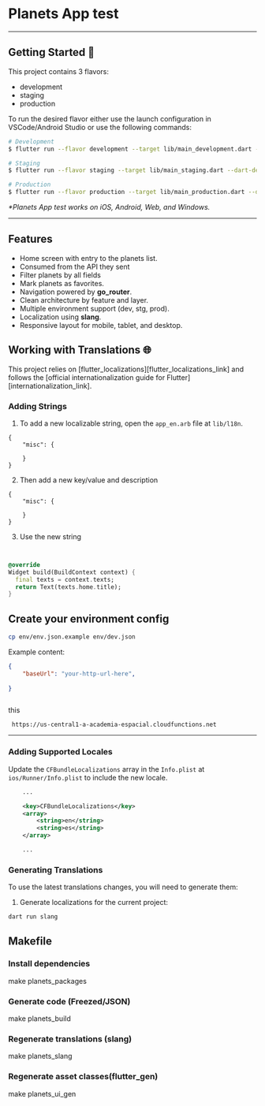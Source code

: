 # Planets App test

---

## Getting Started 🚀

This project contains 3 flavors:

- development
- staging
- production

To run the desired flavor either use the launch configuration in VSCode/Android Studio or use the following commands:

```sh
# Development
$ flutter run --flavor development --target lib/main_development.dart --dart-define=baseUrl=https://us-central1-a-academia-espacial.cloudfunctions.net

# Staging
$ flutter run --flavor staging --target lib/main_staging.dart --dart-define=baseUrl=https://us-central1-a-academia-espacial.cloudfunctions.net

# Production
$ flutter run --flavor production --target lib/main_production.dart --dart-define=baseUrl=https://us-central1-a-academia-espacial.cloudfunctions.net
```

_\*Planets App test works on iOS, Android, Web, and Windows._

---
## Features

- Home screen with entry to the planets list.
- Consumed from the API they sent
- Filter planets by all fields
- Mark planets as favorites.
- Navigation powered by **go_router**.
- Clean architecture by feature and layer.
- Multiple environment support (dev, stg, prod).
- Localization using **slang**.
- Responsive layout for mobile, tablet, and desktop.

## Working with Translations 🌐

This project relies on [flutter_localizations][flutter_localizations_link] and follows the [official internationalization guide for Flutter][internationalization_link].

### Adding Strings

1. To add a new localizable string, open the `app_en.arb` file at `lib/l18n`.

```
{
    "misc": {
       
    }
}
```

2. Then add a new key/value and description

```arb
{
    "misc": {
       
    }
}
```

3. Use the new string

```dart


@override
Widget build(BuildContext context) {
  final texts = context.texts;
  return Text(texts.home.title);
}
```
## Create your environment config


```bash
cp env/env.json.example env/dev.json
```

Example content:

```json
{
    "baseUrl": "your-http-url-here",
  
}



```
this
```
 https://us-central1-a-academia-espacial.cloudfunctions.net

```
---

### Adding Supported Locales

Update the `CFBundleLocalizations` array in the `Info.plist` at `ios/Runner/Info.plist` to include the new locale.

```xml
    ...

    <key>CFBundleLocalizations</key>
	<array>
		<string>en</string>
		<string>es</string>
	</array>

    ...
```


### Generating Translations

To use the latest translations changes, you will need to generate them:

1. Generate localizations for the current project:

```sh
dart run slang
```

## Makefile 

### Install dependencies
make planets_packages

### Generate code (Freezed/JSON)
make planets_build

### Regenerate translations (slang)
make planets_slang

### Regenerate asset classes(flutter_gen)
make planets_ui_gen



